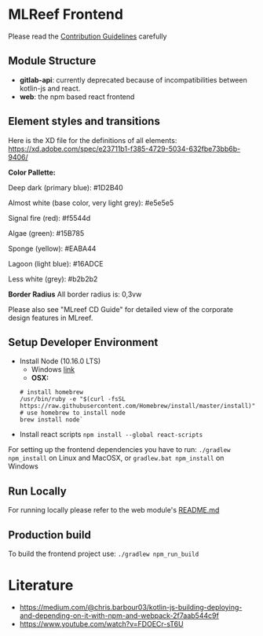 MLReef Frontend
====================
Please read the [Contribution Guidelines](CONTRIBUTE.md) carefully


Module Structure
--------------------
* **gitlab-api**: currently deprecated because of incompatibilities between kotlin-js and react.
* **web**: the npm based react frontend


Element styles and transitions
--------------------
Here is the XD file for the definitions of all elements: https://xd.adobe.com/spec/e23711b1-f385-4729-5034-632fbe73bb6b-9406/

**Color Pallette:**

<p>Deep dark (primary blue): #1D2B40</p>
<p>Almost white (base color, very light grey): #e5e5e5</p>
<p>Signal fire (red): #f5544d</p>
<p>Algae (green): #15B785</p>
<p>Sponge (yellow): #EABA44</p>
<p>Lagoon (light blue): #16ADCE</p>
<p>Less white (grey): #b2b2b2</p>

**Border Radius**
All border radius is: 0,3vw

Please also see "MLreef CD Guide" for detailed view of the corporate design features in MLreef.

Setup Developer Environment
--------------------
* Install Node (10.16.0 LTS)
  * Windows [link](https://nodejs.org/en/download/)
  * **OSX:**
  ```shell script
  # install homebrew
  /usr/bin/ruby -e "$(curl -fsSL https://raw.githubusercontent.com/Homebrew/install/master/install)"
  # use homebrew to install node
  brew install node`
  ```
* Install react scripts `npm install --global react-scripts`

For setting up the frontend dependencies you have to run: `./gradlew npm_install` on Linux and MacOSX, or `gradlew.bat npm_install` on Windows


Run Locally
--------------------
For running locally please refer to the web module's [README.md](web/README.md) 


Production build
--------------------
To build the frontend project use: `./gradlew npm_run_build`


Literature
====================
* https://medium.com/@chris.barbour03/kotlin-js-building-deploying-and-depending-on-it-with-npm-and-webpack-2f7aab544c9f
* https://www.youtube.com/watch?v=FDOECr-sT6U
